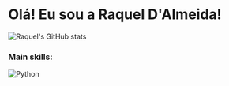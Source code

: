 # Olá! Eu sou a Raquel D'Almeida! 

![Raquel's GitHub stats](https://github-readme-stats.vercel.app/api?username=raqueldalmeida1&show_icons=true&theme=radical)

 ### Main skills: 
 ![Python](https://img.shields.io/badge/Python-3776AB?style=for-the-badge&logo=python&logoColor=white)

